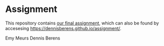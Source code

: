 # Assignment
This repository contains <a href=https://github.com/dennisberens/assignment/blob/master/Emy%2Band%2BDennis%2BAssignment_DBE.ipynb>our final assignment</a>, which can also be found by accesesing <a href=https://dennisberens.github.io/assignment/>https://dennisberens.github.io/assignment/</a>.

Emy Meurs
Dennis Berens
